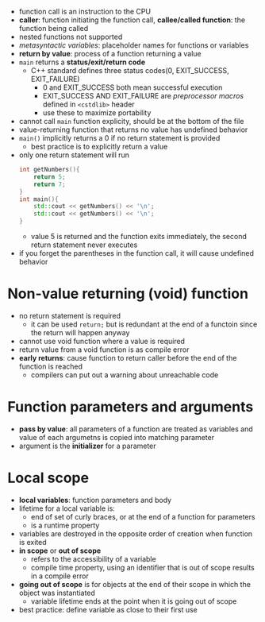 - function call is an instruction to the CPU
- **caller**: function initiating the function call, **callee/called function**: the function being called
- nested functions not supported
- *metasyntactic variables*: placeholder names for functions or variables
- **return by value**: process of a function returning a value
- `main` returns a **status/exit/return code**
    - C++ standard defines three status codes(0, EXIT_SUCCESS, EXIT_FAILURE)
        - 0 and EXIT_SUCCESS both mean successful execution
        - EXIT_SUCCESS AND EXIT_FAILURE are *preprocessor macros* defined in `<cstdlib>` header
        - use these to maximize portability
- cannot call `main` function explicity, should be at the bottom of the file
- value-returning function that returns no value has undefined behavior
- `main()` implicitly returns a 0 if no return statement is provided
    - best practice is to explicitly return a value
- only one return statement will run
    ```cpp
    int getNumbers(){
        return 5;
        return 7;
    }
    int main(){
        std::cout << getNumbers() << '\n';
        std::cout << getNumbers() << '\n';
    }
    ```
    - value 5 is returned and the function exits immediately, the second return statement never executes
- if you forget the parentheses in the function call, it will cause undefined behavior

# Non-value returning (void) function
- no return statement is required
    - it can be used `return;` but is redundant at the end of a functoin since the return will happen anyway
- cannot use void function where a value is required
- return value from a void function is as compile error
- **early returns**: cause function to return caller before the end of the function is reached
    - compilers can put out a warning about unreachable code

# Function parameters and arguments
- **pass by value**: all parameters of a function are treated as variables and value of each argumetns is copied into matching parameter
- argument is the **initializer** for a parameter

# Local scope
- **local variables**: function parameters and body
- lifetime for a local variable is:
    - end of set of curly braces, or at the end of a function for parameters
    - is a runtime property
- variables are destroyed in the opposite order of creation when function is exited
- **in scope** or **out of scope**
    - refers to the accessibility of a variable
    - compile time property, using an identifier that is out of scope results in a compile error
- **going out of scope** is for objects at the end of their scope in which the object was instantiated
    - variable lifetime ends at the point when it is going out of scope
- best practice: define variable as close to their first use